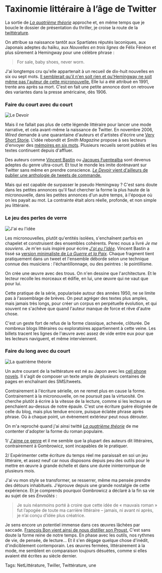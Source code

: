 # Taxinomie littéraire à l&#8217;âge de Twitter

La sortie de [*La quatrième théorie*](http://blog.tcrouzet.com/la-quatrieme-theorie/) approche et, en même temps que je boucle le dossier de présentation du thriller, je croise la route de la [twittérature](http://blog.tcrouzet.com/la-quatrieme-theorie/la-quatrieme-theorie-liens/).<span id="more-30789"></span>

On attribue sa naissance tantôt aux Spartiates réputés laconiques, aux Japonais adeptes du haïku, aux *Nouvelles en trois lignes* de Félix Fénéon et plus sûrement à Hemingway pour une célèbre phrase :

> For sale, baby shoes, never worn.

J'ai longtemps cru qu'elle appartenait à un recueil de dix-huit nouvelles en six ou sept mots. [Il semblerait qu'il n'en soit rien et qu'Hemingway ne soit même pas l'auteur de cette micronouvelle.](http://quoteinvestigator.com/2013/01/28/baby-shoes/#return-note-5340-2) Elle lui a été attribué en 1991, trente ans après sa mort. C'est en fait une petite annonce dont on retrouve des variantes dans la presse américaine, dès 1906.

### Faire du court avec du court

![Le Devoir](http://blog.tcrouzet.comhttps://tcrouzet.com/images_tc/2013/02/devoir.png)

Mais il ne fallait pas plus de cette légende littéraire pour lancer une mode narrative, et cela avant-même la naissance de Twitter. En novembre 2006, *Wired* demande à une quarantaine d'auteurs et d'artistes d'écrire une [Very Short Storie](http://www.wired.com/wired/archive/14.11/sixwords.html). L'idée rebondit et *Smith Magazine* propose à ses lecteurs d'envoyer des [mémoires en six mots](http://www.smithmag.net/sixwords/). Plusieurs recueils seront publiés et les textes continuent depuis d'affluer.

Des auteurs comme [Vincent Bastin](http://twittonouvelles.blogs.sudouest.fr/) ou [Jacques Fuentealba](http://fablimi.wordpress.com/category/latelier-de-jacques-fuentealba/) sont devenus adeptes du genre ultra-court. Et tout le monde les imite dorénavant sur Twitter sans même en prendre conscience. [*Le Devoir* vient d'ailleurs de publier une anthologie de tweets de commande.](http://www.ledevoir.com/culture/livres/369866/lire-tremblay-pivot-jardin-thuy-et-mavrikakis-en-140-caracteres)

Mais qui est capable de surpasser le pseudo Hemingway ? C'est sans doute dans les petites annonces qu'il faut chercher la forme la plus haute de la micronouvelle, dans les petites annonces d'un autre temps, à l'époque où on les payait au mot. La contrainte était alors réelle, profonde, et non simple jeu littéraire.

### Le jeu des perles de verre

![J'ai eu l'idée](http://blog.tcrouzet.comhttps://tcrouzet.com/images_tc/2013/02/id.png)

Les micronouvelles, plutôt qu'entités isolées, s'enchaînent parfois en chapelet et construisent des ensembles cohérents. Perec nous a livré *Je me souviens*. Je m'en suis inspiré pour écrire [*J'ai eu l'idée*](http://blog.tcrouzet.com/id/). Vincent Bastin a tissé sa [version minimaliste de *La Guerre et la Paix*](http://fr.feedbooks.com/userbook/23278/morts-et-r%C3%A9surrections-du-sergent-grenadier-lazare). Chaque fragment tient pratiquement dans un tweet et l'ensemble déborde selon une technique connue des musiciens : l'échantillonnage, ou des peintres : le pointillisme.

On crée une œuvre avec des trous. On n'en dessine que l'architecture. Et le lecteur recolle les morceaux et édifie, en lui, une œuvre qui ne vaut que pour lui.

Cette pratique de la série, popularisée autour des années 1950, ne se limite pas à l'assemblage de brèves. On peut agréger des textes plus amples, mais jamais très longs, pour créer un corpus en perpétuelle évolution, et qui souvent ne s'achève que quand l'auteur manque de force et rêve d'autre chose.

C'est un geste fort de refus de la forme classique, achevée, clôturée. De nombreux blogs littéraires ou exploratoires appartiennent à cette veine. Les billets tracent les lignes de l'œuvre avec assez de vide entre eux pour que les lecteurs naviguent, et même interviennent.

### Faire du long avec du court

![La quatrième théorie](http://blog.tcrouzet.comhttps://tcrouzet.com/images_tc/2013/02/4t200.jpg)

Un autre courant de la twittérature est né au Japon avec les [cell phone novels](http://en.wikipedia.org/wiki/Cell_phone_novel). Il s'agit de composer un texte ample de plusieurs centaines de pages en enchaînant des SMS/tweets.

Contrairement à l'écriture sérielle, on ne remet plus en cause la forme. Contrairement à la micronouvelle, on ne poursuit pas la virtuosité. On cherche plutôt à écrire à la vitesse de la lecture, comme si les lecteurs se penchaient au-dessus de notre épaule. C'est une écriture guère éloignée de celle du blog, mais plus tendue encore, puisque éclatée phrase après phrase. Où à chaque point, un évènement extérieur peut nous dérouter.

On m'a reproché quand j'ai ainsi twitté [*La quatrième théorie*](http://blog.tcrouzet.com/la-quatrieme-theorie/) de me contenter d'adopter la forme du roman populaire.

1/ [J'aime ce genre](http://blog.tcrouzet.com/2010/08/25/pour-une-litterature-de-gare/) et il me semble que la plupart des auteurs dit littéraires, contrairement à Gombrowicz, sont incapables de le pratiquer.

2/ Expérimenter cette écriture du temps réel me paraissait en soi un jeu littéraire, et assez neuf car nous disposons depuis peu des outils pour le mettre en œuvre à grande échelle et dans une durée ininterrompue de plusieurs mois.

J'ai vu mon style se transformer, se resserrer, même ma pensée prendre des détours inhabituels. J'éprouve depuis une grande nostalgie de cette expérience. Et je comprends pourquoi Gombrowicz a déclaré à la fin sa vie au sujet de ses *Envoûtés* :

> Je suis néanmoins porté à croire que cette idée de « mauvais roman » fut l’apogée de toute ma carrière littéraire – jamais, ni avant ni après, je n’ai conçu d’idée plus créatrice.

Je sens encore un potentiel immense dans ces œuvres lâchées par saccade. [François Bon vient ainsi de nous distiller son Proust.](http://www.tierslivre.net/spip/spip.php?rubrique113) C'est sans doute la forme reine de notre temps. En phase avec les outils, nos rythmes de vie, de pensée, de lecture… Et il s'en dégage quelque chose d'inédit, d'indiciblement contemporain. Les œuvres fermées, littérairement à la mode, me semblent en comparaison toujours désuètes, comme si elles avaient été écrites au siècle dernier.

Tags: NetLittérature, Twiller, Twittérature, une